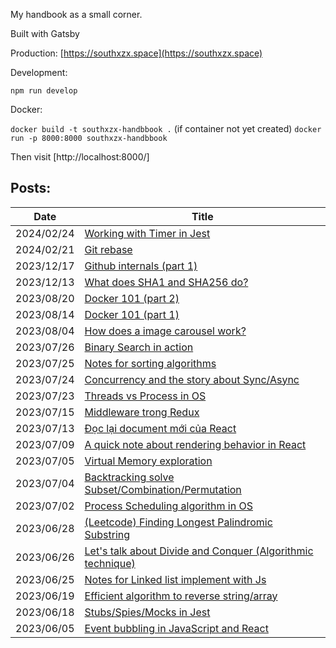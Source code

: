 My handbook as a small corner.

Built with Gatsby

Production: [https://southxzx.space](https://southxzx.space)

Development:

`npm run develop`

Docker:

`docker build -t southxzx-handbbook .` (if container not yet created)
`docker run -p 8000:8000 southxzx-handbbook`

Then visit [http://localhost:8000/]


## Posts:

| Date       | Title                                                    |
|------------|----------------------------------------------------------|
| 2024/02/24 | [Working with Timer in Jest](/_posts/everyday/2023-06-04-stop-propagation-prevent-default.md) |
| 2024/02/21 | [Git rebase](/_posts/everyday/2024-02-21-git-rebase.md) |
| 2023/12/17 | [Github internals (part 1)](/_posts/everyday/2023-12-17-github-internals-part-1.md) |
| 2023/12/13 | [What does SHA1 and SHA256 do?](/_posts/everyday/2023-12-13-what-does-sha1-and-sha256-do.md) |
| 2023/08/20 | [Docker 101 (part 2)](/_posts/everyday/2023-08-20-docker-101-part-2.md) |
| 2023/08/14 | [Docker 101 (part 1)](/_posts/everyday/2023-08-14-docker-101-part-1.md) |
| 2023/08/04 | [How does a image carousel work?](/_posts/everyday/2023-08-04-how-does-a-image-carousel-work.md) |
| 2023/07/26 | [Binary Search in action](/_posts/everyday/2023-07-26-binary-search-in-action.md) |
| 2023/07/25 | [Notes for sorting algorithms](/_posts/everyday/2023-07-25-notes-for-sorting-algorithms.md) |
| 2023/07/24 | [Concurrency and the story about Sync/Async](/_posts/everyday/2023-07-24-concurrency-and-the-story-about-sync-async.md) |
| 2023/07/23 | [Threads vs Process in OS](/_posts/everyday/2023-07-23-threads-vs-process-in-os.md) |
| 2023/07/15 | [Middleware trong Redux](/_posts/everyday/2023-07-15-middleware-trong-redux.md) |
| 2023/07/13 | [Đọc lại document mới của React](/_posts/everyday/2023-07-13-doc-lai-document-moi-cua-react.md) |
| 2023/07/09 | [A quick note about rendering behavior in React](/_posts/everyday/2023-07-09-a-quick-note-about-rendering-behavior-in-react.md) |
| 2023/07/05 | [Virtual Memory exploration](/_posts/everyday/2023-07-05-virtual-memory-exploration.md) |
| 2023/07/04 | [Backtracking solve Subset/Combination/Permutation](/_posts/everyday/2023-07-04-backtracking-solve-subset-combination-permutation.md) |
| 2023/07/02 | [Process Scheduling algorithm in OS](/_posts/everyday/2023-07-02-process-scheduling-algorithm-in-os.md) |
| 2023/06/28 | [(Leetcode) Finding Longest Palindromic Substring](/_posts/everyday/2023-06-28-finding-longest-palindromic-substring.md) |
| 2023/06/26 | [Let's talk about Divide and Conquer (Algorithmic technique)](/_posts/everyday/2023-06-26-lets-talk-about-divide-and-conquer-algorithmic-technique.md) |
| 2023/06/25 | [Notes for Linked list implement with Js](/_posts/everyday/2023-06-25-notes-for-linked-list-implement-with-js.md) |
| 2023/06/19 | [Efficient algorithm to reverse string/array](/_posts/everyday/2023-06-19-efficient-algorithm-to-reverse-string-array.md) |
| 2023/06/18 | [Stubs/Spies/Mocks in Jest](/_posts/everyday/2023-06-18-stubs-spies-mocks-in-jest.md) |
| 2023/06/05 | [Event bubbling in JavaScript and React](/_posts/everyday/2023-06-05-event-bubbling-in-javascript-and-react.md) |



